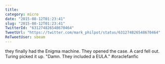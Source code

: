 ```yaml
---
title: 
category: micro
date: "2015-08-12T01:23:41"
slug: "2015-08-12T01:23:41"
TwitterId: "631274826548670464"
TweetUrl: "https://twitter.com/mark_philpot/status/631274826548670464"
ReTweetUser: sbeam
---
```


<i class="fa fa-retweet" aria-hidden="true"></i> they finally had the Enigma
machine. They opened the case. A card fell out. Turing picked it up. "Damn. They
included a EULA." #oraclefanfic
